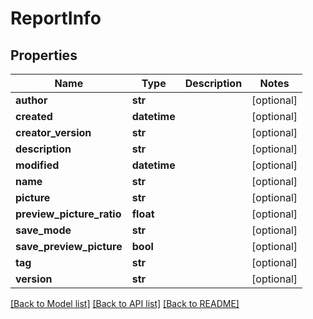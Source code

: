 # ReportInfo


## Properties
Name | Type | Description | Notes
------------ | ------------- | ------------- | -------------
**author** | **str** |  | [optional] 
**created** | **datetime** |  | [optional] 
**creator_version** | **str** |  | [optional] 
**description** | **str** |  | [optional] 
**modified** | **datetime** |  | [optional] 
**name** | **str** |  | [optional] 
**picture** | **str** |  | [optional] 
**preview_picture_ratio** | **float** |  | [optional] 
**save_mode** | **str** |  | [optional] 
**save_preview_picture** | **bool** |  | [optional] 
**tag** | **str** |  | [optional] 
**version** | **str** |  | [optional] 

[[Back to Model list]](../README.md#documentation-for-models) [[Back to API list]](../README.md#documentation-for-api-endpoints) [[Back to README]](../README.md)


